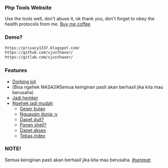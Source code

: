 ### Php Tools Website

Use the tools well, don't abuse it, ok thank you, don't forget to obey the health protocols from me. <a href="https://www.buymeacoffee.com/covidpoc80v">Buy me coffee</a>

### Demo?

```md
https://privacy1337.blogspot.com/
https://github.com/xjusthaxor/
https://gitlab.com/xjusthaxor/
```

### Features
- [Dorking loli](#wibu)
- [Bisa ngehek NASA](#Semua keinginan pasti akan berhasil jika kita mau berusaha)
- [Jadi hemker](#serepet)
- [Ngehek jadi mudah](#serepet)
  - [Geser bulan](#serepet)
  - [Nguasain dunia :v](#serepet)
  - [Dapet duit?](#berhasil)
  - [Panen shell?](#berhasil)
  - [Dapet akses](#berhasil)
  - [Tebas index](#berhasil)

### NOTE!
Semua keinginan pasti akan berhasil jika kita mau berusaha. <a href="https://github.com/xjusthaxor/#">#serepet</a>
